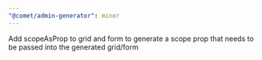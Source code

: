 ```yaml
---
"@comet/admin-generator": minor
---
```


Add scopeAsProp to grid and form to generate a scope prop that needs to be passed into the generated grid/form

